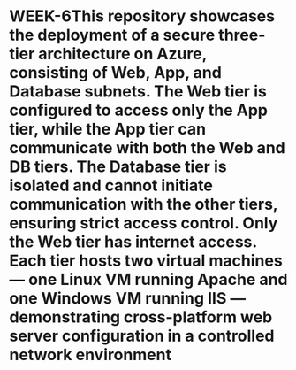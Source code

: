 # WEEK-6This repository showcases the deployment of a secure three-tier architecture on Azure, consisting of Web, App, and Database subnets. The Web tier is configured to access only the App tier, while the App tier can communicate with both the Web and DB tiers. The Database tier is isolated and cannot initiate communication with the other tiers, ensuring strict access control. Only the Web tier has internet access. Each tier hosts two virtual machines — one Linux VM running Apache and one Windows VM running IIS — demonstrating cross-platform web server configuration in a controlled network environment

